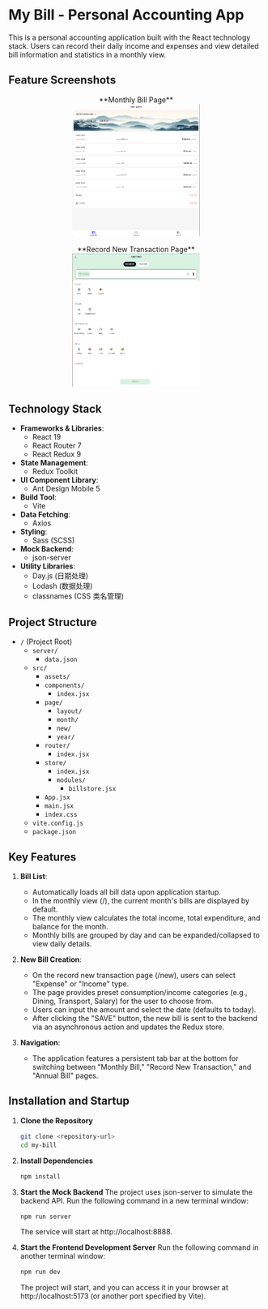 # My Bill - Personal Accounting App

This is a personal accounting application built with the React technology stack. Users can record their daily income and expenses and view detailed bill information and statistics in a monthly view.

## Feature Screenshots

<p align="center">
    **Monthly Bill Page**
    <br>
    <img src="https://github.com/CCCwx/My-bill/blob/main/month_bill.png" alt="月度账单页面截图" width="50%">
</p>

<p align="center">
    **Record New Transaction Page**
    <br>
    <img src="https://github.com/CCCwx/My-bill/blob/main/record.png" alt="记一笔页面截图" width="50%">
</p>


## Technology Stack

* **Frameworks & Libraries**:
    * React 19
    * React Router 7
    * React Redux 9
* **State Management**:
    * Redux Toolkit
* **UI Component Library**:
    * Ant Design Mobile 5
* **Build Tool**:
    * Vite
* **Data Fetching**:
    * Axios
* **Styling**:
    * Sass (SCSS)
* **Mock Backend**:
    * json-server
* **Utility Libraries**:
    * Day.js (日期处理)
    * Lodash (数据处理)
    * classnames (CSS 类名管理)

## Project Structure
-   `/` (Project Root)
    -   `server/`
        -   `data.json`
    -   `src/`
        -   `assets/`
        -   `components/`
            -   `index.jsx`
        -   `page/`
            -   `layout/`
            -   `month/`
            -   `new/`
            -   `year/`
        -   `router/`
            -   `index.jsx`
        -   `store/`
            -   `index.jsx`
            -   `modules/`
                -   `billstore.jsx`
        -   `App.jsx`
        -   `main.jsx`
        -   `index.css`
    -   `vite.config.js`
    -   `package.json`

## Key Features


1.  **Bill List**:
    * Automatically loads all bill data upon application startup.
    * In the monthly view (/), the current month's bills are displayed by default.
    * The monthly view calculates the total income, total expenditure, and balance for the month.
    * Monthly bills are grouped by day and can be expanded/collapsed to view daily details.

2.  **New Bill Creation**:
    * On the record new transaction page (/new), users can select "Expense" or "Income" type.
    * The page provides preset consumption/income categories (e.g., Dining, Transport, Salary) for the user to choose from.
    * Users can input the amount and select the date (defaults to today).
    * After clicking the "SAVE" button, the new bill is sent to the backend via an asynchronous action and updates the Redux store.

3.  **Navigation**:
    * The application features a persistent tab bar at the bottom for switching between "Monthly Bill," "Record New Transaction," and "Annual Bill" pages.

## Installation and Startup

1.  **Clone the Repository**
    ```bash
    git clone <repository-url>
    cd my-bill
    ```

2.  **Install Dependencies**
    ```bash
    npm install
    ```

3.  **Start the Mock Backend**
    The project uses json-server to simulate the backend API. Run the following command in a new terminal window:
    ```bash
    npm run server
    ```
    The service will start at http://localhost:8888.

4.  **Start the Frontend Development Server**
    Run the following command in another terminal window:
    ```bash
    npm run dev
    ```
    The project will start, and you can access it in your browser at http://localhost:5173 (or another port specified by Vite).
    

